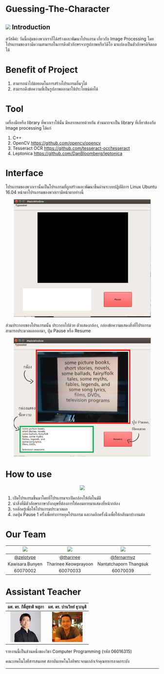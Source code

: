 # Guessing-The-Character

## ![](/image/icon01.png) Introduction
สวัสดีค่ะ วันนี้กลุ่มของพวกเราก็ได้สร้างและพัฒนาโปรแกรม เกี่ยวกับ Image Processing โดยโปรแกรมของเรามีความสามารถในการดึงตัวอักษรจากรูปภาพหรือวิดีโอ มาแปลงเป็นตัวอักษรดิจิตอลได้ 

# Benefit of Project
1. สามารถนำไปต่อยอดในการสร้างโปรแกรมอื่นๆได้
2. สามารถดึงข้อความที่เป็นรูปภาพออกมาใช้ประโยชน์ต่อได้

# Tool
เครื่องมือหรือ library ที่พวกเราใช้นั้น มีหลากหลายด้วยกัน ส่วนมากจะเป็น library ที่เกี่ยวข้องกับ Image processing ได้แก่
1. C++ 
2. OpenCV https://github.com/opencv/opencv
3. Tesseract OCR https://github.com/tesseract-ocr/tesseract
4. Leptonica https://github.com/DanBloomberg/leptonica

# Interface
โปรแกรมของพวกเรานั้นเป็นโปรแกรมที่ถูกสร้างและพัฒนาขึ้นผ่านระบบปฏิบัติการ Linux Ubuntu 16.04
หน้าตาโปรแกรมของพวกเรามีหน้าตาอย่างนี้

<p align="center">
  <img src="https://github.com/compro-itkmitl/Guessing-The-Character/blob/master/image/program.png" width="450"/>
</p>

ส่วนประกอบของโปรแกรมนั้น ประกอบไปด้วย ตัวแสดงกล้อง, กล่องข้อความแสดงสิ่งที่โปรแกรมสามารถประมวลผลออกมา, ปุ่ม Pause หรือ Resume

<p align="center">
  <img src="https://github.com/compro-itkmitl/Guessing-The-Character/blob/master/image/user.jpg" width="450"/>
</p>

# How to use
<p align="center">
  <img src="https://github.com/compro-itkmitl/Guessing-The-Character/blob/master/image/01.gif" width="450"/>
</p>

1. เปิดโปรแกรมขึ้นมาโดยที่โปรแกรมจะเปิดกล้องให้อัตโนมัติ
2. นำสิ่งที่มีตัวอักษรภาษาอังกฤษที่ต้องการให้คอมทายมาแสดงที่หน้ากล้อง
3. รอสักครู่เพื่อให้โปรแกรมประมวลผล
4. กดปุ่ม Pause 1 ครั้งเพื่อทำการหยุดโปรแกรม และกดอีกครั้งนึงเพื่อให้กลับมาทำงานต่อ

# Our Team
|<a href="https://www.facebook.com/kawisara.srn"><img src="https://avatars0.githubusercontent.com/u/32617105?s=400&v=4" width="100px"></a>  |<a href="https://www.facebook.com/shiroi.youkai"><img src="https://avatars0.githubusercontent.com/u/32834492?s=400&v=4" width="100px"></a>  |<a href="https://www.facebook.com/fernarmyz"><img src="https://avatars1.githubusercontent.com/u/32330533?s=400&u" width="100px"></a>|
|:-:|:-:|:-:|
|[@zelotype](https://github.com/zelotype)|[@tharinee](https://github.com/tharinee)|[@fernarmyz](https://github.com/fernarmyz)|
|Kawisara Bunyen|Tharinee Keowprayoon|Nantatchaporn Thangsuk|
|60070002|60070033|60070039|


# Assistant Teacher
|ผศ. ดร. กิติ์สุชาติ พสุภา|ผศ. ดร. ปานวิทย์ ธุวะนุติ|
|:-:|:-:|
|![](/image/Aj.%20Oong.png)|![](/image/Aj.%20Panwit.png)|

รายงานนี้เป็นส่วนหนึ่งของวิชา Computer Programming (รหัส 06016315)

คณะเทคโนโลยีสารสนเทศ สถาบันเทคโนโลยีพระจอมเกล้าเจ้าคุณทหารลาดกระบัง

---
